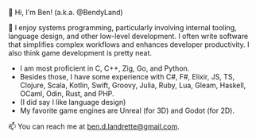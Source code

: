 👋 Hi, I'm Ben! (a.k.a. @BendyLand)

🌱 I enjoy systems programming, particularly involving internal tooling, language design, and other low-level development. I often write software that simplifies complex workflows and enhances developer productivity. I also think game development is pretty neat.
 - I am most proficient in C, C++, Zig, Go, and Python.
 - Besides those, I have some experience with C#, F#, Elixir, JS, TS, Clojure, Scala, Kotlin, Swift, Groovy, Julia, Ruby, Lua, Gleam, Haskell, OCaml, Odin, Rust, and PHP.
  - (I did say I like language design)
 - My favorite game engines are Unreal (for 3D) and Godot (for 2D).

📫 You can reach me at ben.d.landrette@gmail.com.

<!---
BendyLand/BendyLand is a ✨ special ✨ repository because its `README.md` (this file) appears on your GitHub profile.
You can click the Preview link to take a look at your changes.
--->
